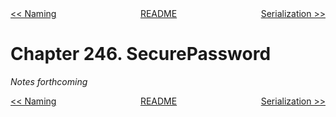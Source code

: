 <div>
<div style='float: left'><a href='ch245-naming.md'>&lt;&lt; Naming</a></div>
<div style='float: right'><a href='ch247-serialization.md'>Serialization &gt;&gt;</a></div>
<div style='float: inline-auto;text-align:center'><a href='README.md'>README</a></div>
<div style="clear: both"></div>
</div>

# Chapter 246. SecurePassword

*Notes forthcoming*

<div>
<div style='float: left'><a href='ch245-naming.md'>&lt;&lt; Naming</a></div>
<div style='float: right'><a href='ch247-serialization.md'>Serialization &gt;&gt;</a></div>
<div style='float: inline-auto;text-align:center'><a href='README.md'>README</a></div>
<div style="clear: both"></div>
</div>